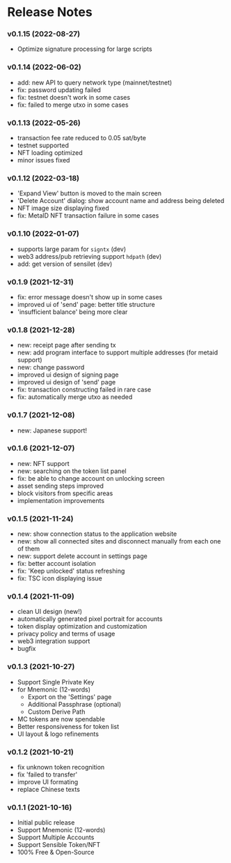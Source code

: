 
# Release Notes

### v0.1.15 (2022-08-27)
- Optimize signature processing for large scripts

### v0.1.14 (2022-06-02)

- add: new API to query network type (mainnet/testnet)
- fix: password updating failed
- fix: testnet doesn't work in some cases
- fix: failed to merge utxo in some cases

### v0.1.13 (2022-05-26) 

- transaction fee rate reduced to 0.05 sat/byte
- testnet supported
- NFT loading optimized 
- minor issues fixed

### v0.1.12 (2022-03-18) 

- 'Expand View' button is moved to the main screen
- 'Delete Account' dialog: show account name and address being deleted 
- NFT image size displaying fixed 
- fix: MetaID NFT transaction failure in some cases

### v0.1.10 (2022-01-07) 

- supports large param for `signtx` (dev)
- web3 address/pub retrieving support `hdpath` (dev)
- add: get version of sensilet (dev)

### v0.1.9 (2021-12-31) 

- fix: error message doesn't show up in some cases 
- improved ui of 'send' page: better title structure
- 'insufficient balance' being more clear  

### v0.1.8 (2021-12-28) 

- new: receipt page after sending tx
- new: add program interface to support multiple addresses (for metaid support)
- new: change password 
- improved ui design of signing page
- improved ui design of 'send' page  
- fix: transaction constructing failed in rare case
- fix: automatically merge utxo as needed

### v0.1.7 (2021-12-08)

- new: Japanese support!

### v0.1.6 (2021-12-07)

- new: NFT support
- new: searching on the token list panel
- fix: be able to change account on unlocking screen
- asset sending steps improved
- block visitors from specific areas
- implementation improvements

### v0.1.5 (2021-11-24)

- new: show connection status to the application website
- new: show all connected sites and disconnect manually from each one of them
- new: support delete account in settings page
- fix: better account isolation
- fix: 'Keep unlocked' status refreshing
- fix: TSC icon displaying issue

### v0.1.4 (2021-11-09)

- clean UI design (new!)
- automatically generated pixel portrait for accounts
- token display optimization and customization
- privacy policy and terms of usage
- web3 integration support
- bugfix

### v0.1.3 (2021-10-27)

- Support Single Private Key 
- for Mnemonic (12-words)
	+ Export on the 'Settings' page
	+ Additional Passphrase (optional)
	+ Custom Derive Path
- MC tokens are now spendable
- Better responsiveness for token list
- UI layout & logo refinements

### v0.1.2 (2021-10-21)

- fix unknown token recognition
- fix 'failed to transfer' 
- improve UI formating
- replace Chinese texts

### v0.1.1 (2021-10-16)

- Initial public release
- Support Mnemonic (12-words) 
- Support Multiple Accounts
- Support Sensible Token/NFT
- 100% Free & Open-Source

